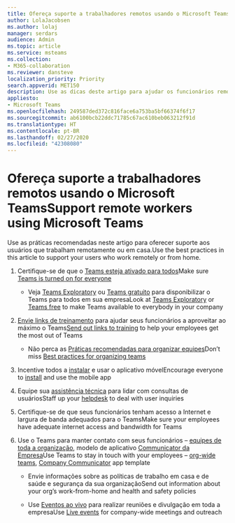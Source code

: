 ```yaml
---
title: Ofereça suporte a trabalhadores remotos usando o Microsoft Teams
author: LolaJacobsen
ms.author: lolaj
manager: serdars
audience: Admin
ms.topic: article
ms.service: msteams
ms.collection:
- M365-collaboration
ms.reviewer: dansteve
localization_priority: Priority
search.appverid: MET150
description: Use as dicas deste artigo para ajudar os funcionários remotos da sua organização a serem produtivos usando o Microsoft Teams
appliesto:
- Microsoft Teams
ms.openlocfilehash: 249587ded372c816face6a753ba5bf66374f6f17
ms.sourcegitcommit: ab6100bcb22ddc71785c67ac610beb063212f91d
ms.translationtype: HT
ms.contentlocale: pt-BR
ms.lasthandoff: 02/27/2020
ms.locfileid: "42308080"
---
```

# <a name="support-remote-workers-using-microsoft-teams"></a><span data-ttu-id="eb89d-103">Ofereça suporte a trabalhadores remotos usando o Microsoft Teams</span><span class="sxs-lookup"><span data-stu-id="eb89d-103">Support remote workers using Microsoft Teams</span></span>

<span data-ttu-id="eb89d-104">Use as práticas recomendadas neste artigo para oferecer suporte aos usuários que trabalham remotamente ou em casa.</span><span class="sxs-lookup"><span data-stu-id="eb89d-104">Use the best practices in this article to support your users who work remotely or from home.</span></span>

1.  <span data-ttu-id="eb89d-105">Certifique-se de que o [Teams esteja ativado para todos](assign-teams-licenses.md)</span><span class="sxs-lookup"><span data-stu-id="eb89d-105">Make sure [Teams is turned on for everyone](assign-teams-licenses.md)</span></span>
    
      - <span data-ttu-id="eb89d-106">Veja [Teams Exploratory](teams-exploratory.md) ou [Teams gratuito](https://support.office.com/article/Welcome-to-Microsoft-Teams-free-6d79a648-6913-4696-9237-ed13de64ae3c) para disponibilizar o Teams para todos em sua empresa</span><span class="sxs-lookup"><span data-stu-id="eb89d-106">Look at [Teams Exploratory](teams-exploratory.md) or [Teams free](https://support.office.com/article/Welcome-to-Microsoft-Teams-free-6d79a648-6913-4696-9237-ed13de64ae3c) to make Teams available to everybody in your company</span></span>

2.  <span data-ttu-id="eb89d-107">[Envie links de treinamento](enduser-training.md) para ajudar seus funcionários a aproveitar ao máximo o Teams</span><span class="sxs-lookup"><span data-stu-id="eb89d-107">[Send out links to training](enduser-training.md) to help your employees get the most out of Teams</span></span>
    
      - <span data-ttu-id="eb89d-108">Não perca as [Práticas recomendadas para organizar equipes](best-practices-organizing.md)</span><span class="sxs-lookup"><span data-stu-id="eb89d-108">Don’t miss [Best practices for organizing teams](best-practices-organizing.md)</span></span>

3.  <span data-ttu-id="eb89d-109">Incentive todos a [instalar](get-clients.md#mobile-clients) e usar o aplicativo móvel</span><span class="sxs-lookup"><span data-stu-id="eb89d-109">Encourage everyone to [install](get-clients.md#mobile-clients) and use the mobile app</span></span>

4.  <span data-ttu-id="eb89d-110">Equipe sua [assistência técnica](troubleshoot-installation.md) para lidar com consultas de usuários</span><span class="sxs-lookup"><span data-stu-id="eb89d-110">Staff up your [helpdesk](troubleshoot-installation.md) to deal with user inquiries</span></span>

5.  <span data-ttu-id="eb89d-111">Certifique-se de que seus funcionários tenham acesso a Internet e largura de banda adequados para o Teams</span><span class="sxs-lookup"><span data-stu-id="eb89d-111">Make sure your employees have adequate internet access and bandwidth for Teams</span></span> 

6.  <span data-ttu-id="eb89d-112">Use o Teams para manter contato com seus funcionários – [equipes de toda a organização](create-an-org-wide-team.md), modelo de aplicativo [Communicator da Empresa](https://docs.microsoft.com/microsoftteams/platform/samples/app-templates#company-communicator)</span><span class="sxs-lookup"><span data-stu-id="eb89d-112">Use Teams to stay in touch with your employees – [org-wide teams](create-an-org-wide-team.md), [Company Communicator](https://docs.microsoft.com/microsoftteams/platform/samples/app-templates#company-communicator) app template</span></span>
    
      - <span data-ttu-id="eb89d-113">Envie informações sobre as políticas de trabalho em casa e de saúde e segurança da sua organização</span><span class="sxs-lookup"><span data-stu-id="eb89d-113">Send out information about your org’s work-from-home and health and safety policies</span></span>
    
      - <span data-ttu-id="eb89d-114">Use [Eventos ao vivo](teams-live-events/what-are-teams-live-events.md) para realizar reuniões e divulgação em toda a empresa</span><span class="sxs-lookup"><span data-stu-id="eb89d-114">Use [Live events](teams-live-events/what-are-teams-live-events.md) for company-wide meetings and outreach</span></span>
